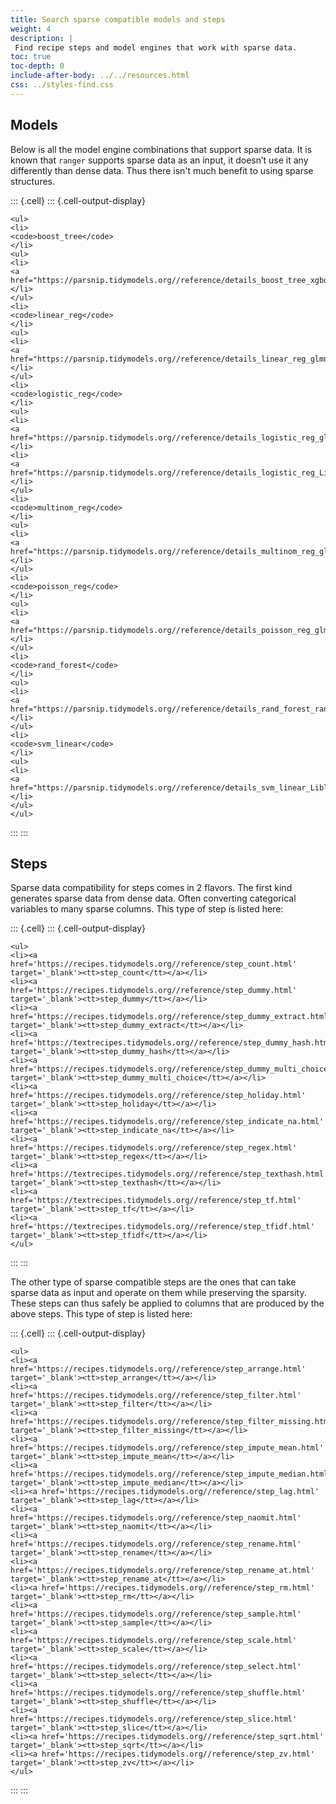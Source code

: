 ```yaml
---
title: Search sparse compatible models and steps
weight: 4
description: | 
 Find recipe steps and model engines that work with sparse data.
toc: true
toc-depth: 0
include-after-body: ../../resources.html
css: ../styles-find.css
---
```


## Models

Below is all the model engine combinations that support sparse data. It is known that `ranger` supports sparse data as an input, it doesn’t use it any differently than dense data. Thus there isn't much benefit to using sparse structures.

::: {.cell}
::: {.cell-output-display}

```{=html}
<ul>
<li>
<code>boost_tree</code>
</li>
<ul>
<li>
<a href="https://parsnip.tidymodels.org//reference/details_boost_tree_xgboost.html">xgboost</a>
</li>
</ul>
<li>
<code>linear_reg</code>
</li>
<ul>
<li>
<a href="https://parsnip.tidymodels.org//reference/details_linear_reg_glmnet.html">glmnet</a>
</li>
</ul>
<li>
<code>logistic_reg</code>
</li>
<ul>
<li>
<a href="https://parsnip.tidymodels.org//reference/details_logistic_reg_glmnet.html">glmnet</a>
</li>
<li>
<a href="https://parsnip.tidymodels.org//reference/details_logistic_reg_LiblineaR.html">LiblineaR</a>
</li>
</ul>
<li>
<code>multinom_reg</code>
</li>
<ul>
<li>
<a href="https://parsnip.tidymodels.org//reference/details_multinom_reg_glmnet.html">glmnet</a>
</li>
</ul>
<li>
<code>poisson_reg</code>
</li>
<ul>
<li>
<a href="https://parsnip.tidymodels.org//reference/details_poisson_reg_glmnet.html">glmnet</a>
</li>
</ul>
<li>
<code>rand_forest</code>
</li>
<ul>
<li>
<a href="https://parsnip.tidymodels.org//reference/details_rand_forest_ranger.html">ranger</a>
</li>
</ul>
<li>
<code>svm_linear</code>
</li>
<ul>
<li>
<a href="https://parsnip.tidymodels.org//reference/details_svm_linear_LiblineaR.html">LiblineaR</a>
</li>
</ul>
</ul>
```

:::
:::

## Steps

Sparse data compatibility for steps comes in 2 flavors. The first kind generates sparse data from dense data. Often converting categorical variables to many sparse columns. This type of step is listed here:

::: {.cell}
::: {.cell-output-display}

```{=html}
<ul>
<li><a href='https://recipes.tidymodels.org//reference/step_count.html' target='_blank'><tt>step_count</tt></a></li>
<li><a href='https://recipes.tidymodels.org//reference/step_dummy.html' target='_blank'><tt>step_dummy</tt></a></li>
<li><a href='https://recipes.tidymodels.org//reference/step_dummy_extract.html' target='_blank'><tt>step_dummy_extract</tt></a></li>
<li><a href='https://textrecipes.tidymodels.org//reference/step_dummy_hash.html' target='_blank'><tt>step_dummy_hash</tt></a></li>
<li><a href='https://recipes.tidymodels.org//reference/step_dummy_multi_choice.html' target='_blank'><tt>step_dummy_multi_choice</tt></a></li>
<li><a href='https://recipes.tidymodels.org//reference/step_holiday.html' target='_blank'><tt>step_holiday</tt></a></li>
<li><a href='https://recipes.tidymodels.org//reference/step_indicate_na.html' target='_blank'><tt>step_indicate_na</tt></a></li>
<li><a href='https://recipes.tidymodels.org//reference/step_regex.html' target='_blank'><tt>step_regex</tt></a></li>
<li><a href='https://textrecipes.tidymodels.org//reference/step_texthash.html' target='_blank'><tt>step_texthash</tt></a></li>
<li><a href='https://textrecipes.tidymodels.org//reference/step_tf.html' target='_blank'><tt>step_tf</tt></a></li>
<li><a href='https://textrecipes.tidymodels.org//reference/step_tfidf.html' target='_blank'><tt>step_tfidf</tt></a></li>
</ul>
```

:::
:::

The other type of sparse compatible steps are the ones that can take sparse data as input and operate on them while preserving the sparsity. These steps can thus safely be applied to columns that are produced by the above steps. This type of step is listed here:

::: {.cell}
::: {.cell-output-display}

```{=html}
<ul>
<li><a href='https://recipes.tidymodels.org//reference/step_arrange.html' target='_blank'><tt>step_arrange</tt></a></li>
<li><a href='https://recipes.tidymodels.org//reference/step_filter.html' target='_blank'><tt>step_filter</tt></a></li>
<li><a href='https://recipes.tidymodels.org//reference/step_filter_missing.html' target='_blank'><tt>step_filter_missing</tt></a></li>
<li><a href='https://recipes.tidymodels.org//reference/step_impute_mean.html' target='_blank'><tt>step_impute_mean</tt></a></li>
<li><a href='https://recipes.tidymodels.org//reference/step_impute_median.html' target='_blank'><tt>step_impute_median</tt></a></li>
<li><a href='https://recipes.tidymodels.org//reference/step_lag.html' target='_blank'><tt>step_lag</tt></a></li>
<li><a href='https://recipes.tidymodels.org//reference/step_naomit.html' target='_blank'><tt>step_naomit</tt></a></li>
<li><a href='https://recipes.tidymodels.org//reference/step_rename.html' target='_blank'><tt>step_rename</tt></a></li>
<li><a href='https://recipes.tidymodels.org//reference/step_rename_at.html' target='_blank'><tt>step_rename_at</tt></a></li>
<li><a href='https://recipes.tidymodels.org//reference/step_rm.html' target='_blank'><tt>step_rm</tt></a></li>
<li><a href='https://recipes.tidymodels.org//reference/step_sample.html' target='_blank'><tt>step_sample</tt></a></li>
<li><a href='https://recipes.tidymodels.org//reference/step_scale.html' target='_blank'><tt>step_scale</tt></a></li>
<li><a href='https://recipes.tidymodels.org//reference/step_select.html' target='_blank'><tt>step_select</tt></a></li>
<li><a href='https://recipes.tidymodels.org//reference/step_shuffle.html' target='_blank'><tt>step_shuffle</tt></a></li>
<li><a href='https://recipes.tidymodels.org//reference/step_slice.html' target='_blank'><tt>step_slice</tt></a></li>
<li><a href='https://recipes.tidymodels.org//reference/step_sqrt.html' target='_blank'><tt>step_sqrt</tt></a></li>
<li><a href='https://recipes.tidymodels.org//reference/step_zv.html' target='_blank'><tt>step_zv</tt></a></li>
</ul>
```

:::
:::
